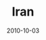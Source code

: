 ---
category: adventures
title: Iran
date: 2010-10-03
pics:
 - DSC_0024.JPG
 - DSC_0192.JPG
 - DSC_0578.JPG
 - DSC_0277.JPG
---